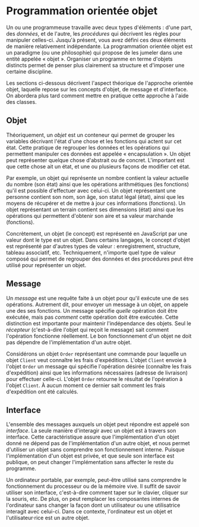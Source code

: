 # Programmation orientée objet

Un ou une programmeuse travaille avec deux types d'éléments : d'une
part, des _données_, et de l'autre, les _procédures_ qui décrivent les
règles pour manipuler celles-ci. Jusqu'à présent, vous avez défini ces
deux éléments de manière relativement indépendante. La programmation
orientée objet est un paradigme (ou une philosophie) qui propose de les
jumeler dans une entité appelée « objet ». Organiser un programme en
terme d'objets distincts permet de penser plus clairement sa structure
et d'imposer une certaine discipline.

Les sections ci-dessous décrivent l'aspect théorique de l'approche
orientée objet, laquelle repose sur les concepts d'objet, de message et
d'interface. On abordera plus tard comment mettre en pratique cette
approche à l'aide des classes.

## Objet

Théoriquement, un _objet_ est un conteneur qui permet de grouper les
variables décrivant l'état d'une chose et les fonctions qui actent sur
cet état. Cette pratique de regrouper les données et les opérations qui
permettent manipuler ces données est appelée « encapsulation ». Un objet
peut représenter quelque chose d'abstrait ou de concret. L'important est
que cette chose ait un état, et une ou plusieurs façons de modifier cet
état.

Par exemple, un objet qui représente un nombre contient la valeur
actuelle du nombre (son état) ainsi que les opérations arithmétiques
(les fonctions) qu'il est possible d'effectuer avec celui-ci. Un objet
représentant une personne contient son nom, son âge, son statut légal
(état), ainsi que les moyens de récupérer et de mettre à jour ces
informations (fonctions). Un objet représentant un terrain contient ses
dimensions (état) ainsi que les opérations qui permettent d'obtenir son
aire et sa valeur marchande (fonctions).

Concrètement, un objet (le concept) est représenté en JavaScript par une
valeur dont le type est un objet. Dans certains langages, le concept
d'objet est représenté par d'autres types de valeur : enregistrement,
structure, tableau associatif, etc. Techniquement, n'importe quel type
de valeur composé qui permet de regrouper des données et des procédures
peut être utilisé pour représenter un objet.

## Message

Un _message_ est une requête faite à un objet pour qu'il exécute une de
ses opérations. Autrement dit, pour envoyer un message à un objet, on
appele une des ses fonctions. Un message spécifie _quelle_ opération
doit être exécutée, mais pas _comment_ cette opération doit être
exécutée. Cette distinction est importante pour maintenir l'indépendance
des objets. Seul le _récepteur_ (c'est-à-dire l'objet qui reçoit le
message) sait comment l'opération fonctionne réellement. Le bon
fonctionnement d'un objet ne doit pas dépendre de l'implémentation d'un
autre objet.

Considérons un objet `Order` représentant une commande pour laquelle un
objet `Client` veut connaître les frais d'expéditions. L'objet `Client`
envoie à l'objet `Order` un message qui spécifie l'opération désirée
(connaître les frais d'expédition) ainsi que les informations
nécessaires (adresse de livraison) pour effectuer celle-ci. L'objet
`Order` retourne le résultat de l'opération à l'objet `Client`. À aucun
moment ce dernier sait comment les frais d'expédition ont été calculés.

## Interface

L'ensemble des messages auxquels un objet peut répondre est appelé son
_interface_. La seule manière d'interagir avec un objet est à travers
son interface. Cette caractéristique assure que l'implémentation d'un
objet donné ne dépend pas de l'implémentation d'un autre objet, et nous
permet d'utiliser un objet sans comprendre son fonctionnement interne.
Puisque l'implémentation d'un objet est privée, et que seule son
interface est publique, on peut changer l'implémentation sans affecter
le reste du programme.

Un ordinateur portable, par exemple, peut-être utilisé sans comprendre
le fonctionnement du processeur ou de la mémoire vive. Il suffit de
savoir utiliser son interface, c'est-à-dire comment taper sur le
clavier, cliquer sur la souris, etc. De plus, on peut remplacer les
composantes internes de l'ordinateur sans changer la façon dont un
utilisateur ou une utilisatrice interagit avec celui-ci. Dans ce
contexte, l'ordinateur est un objet et l'utilisateur·rice est un autre
objet.
